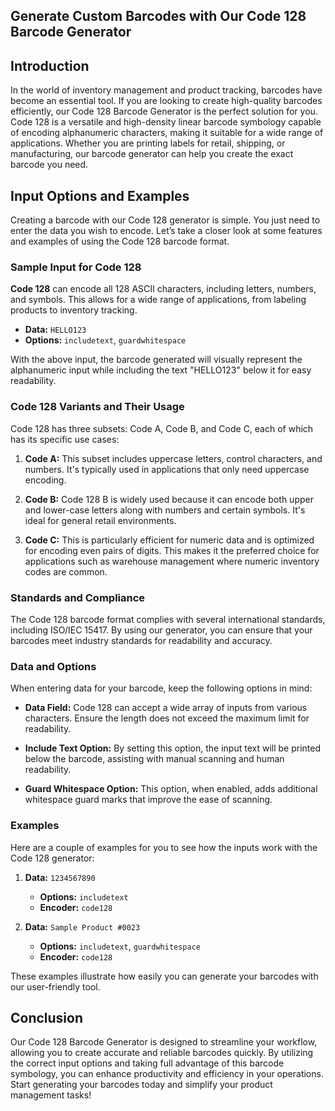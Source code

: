 ## Generate Custom Barcodes with Our Code 128 Barcode Generator

## Introduction

In the world of inventory management and product tracking, barcodes have become an essential tool. If you are looking to create high-quality barcodes efficiently, our Code 128 Barcode Generator is the perfect solution for you. Code 128 is a versatile and high-density linear barcode symbology capable of encoding alphanumeric characters, making it suitable for a wide range of applications. Whether you are printing labels for retail, shipping, or manufacturing, our barcode generator can help you create the exact barcode you need.

## Input Options and Examples

Creating a barcode with our Code 128 generator is simple. You just need to enter the data you wish to encode. Let’s take a closer look at some features and examples of using the Code 128 barcode format.

### Sample Input for Code 128

**Code 128** can encode all 128 ASCII characters, including letters, numbers, and symbols. This allows for a wide range of applications, from labeling products to inventory tracking.

- **Data:** `HELLO123`
- **Options:** `includetext`, `guardwhitespace`
  
With the above input, the barcode generated will visually represent the alphanumeric input while including the text "HELLO123" below it for easy readability.

### Code 128 Variants and Their Usage

Code 128 has three subsets: Code A, Code B, and Code C, each of which has its specific use cases:

1. **Code A:** This subset includes uppercase letters, control characters, and numbers. It's typically used in applications that only need uppercase encoding.

2. **Code B:** Code 128 B is widely used because it can encode both upper and lower-case letters along with numbers and certain symbols. It's ideal for general retail environments.

3. **Code C:** This is particularly efficient for numeric data and is optimized for encoding even pairs of digits. This makes it the preferred choice for applications such as warehouse management where numeric inventory codes are common.

### Standards and Compliance

The Code 128 barcode format complies with several international standards, including ISO/IEC 15417. By using our generator, you can ensure that your barcodes meet industry standards for readability and accuracy.

### Data and Options

When entering data for your barcode, keep the following options in mind:

- **Data Field:** Code 128 can accept a wide array of inputs from various characters. Ensure the length does not exceed the maximum limit for readability.
  
- **Include Text Option:** By setting this option, the input text will be printed below the barcode, assisting with manual scanning and human readability.

- **Guard Whitespace Option:** This option, when enabled, adds additional whitespace guard marks that improve the ease of scanning.

### Examples

Here are a couple of examples for you to see how the inputs work with the Code 128 generator:

1. **Data:** `1234567890`
   - **Options:** `includetext`
   - **Encoder:** `code128`

2. **Data:** `Sample Product #0023`
   - **Options:** `includetext`, `guardwhitespace`
   - **Encoder:** `code128`

These examples illustrate how easily you can generate your barcodes with our user-friendly tool. 

## Conclusion

Our Code 128 Barcode Generator is designed to streamline your workflow, allowing you to create accurate and reliable barcodes quickly. By utilizing the correct input options and taking full advantage of this barcode symbology, you can enhance productivity and efficiency in your operations. Start generating your barcodes today and simplify your product management tasks!